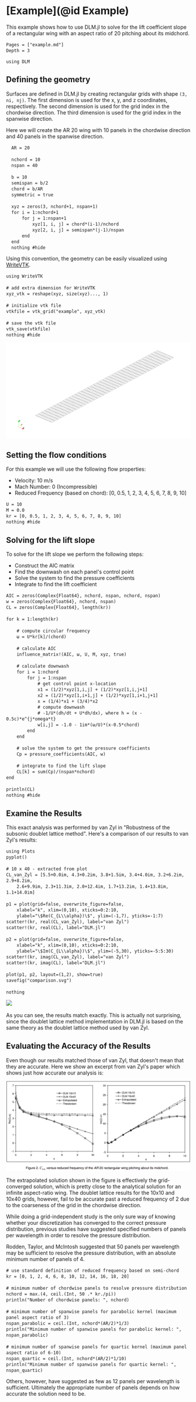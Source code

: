 # [Example](@id Example)

This example shows how to use DLM.jl to solve for the lift coefficient slope of a rectangular wing with an aspect ratio of 20 pitching about its midchord.

```@contents
Pages = ["example.md"]
Depth = 3
```

```@example example
using DLM
```

## Defining the geometry

Surfaces are defined in DLM.jl by creating rectangular grids with shape `(3, ni, nj)`.  The first dimension is used for the x, y, and z coordinates, respectively.  The second dimension is used for the grid index in the chordwise direction.  The third dimension is used for the grid index in the spanwise direction.

Here we will create the AR 20 wing with 10 panels in the chordwise direction and 40 panels in the spanwise direction.
```@example example
  AR = 20

  nchord = 10
  nspan = 40

  b = 10
  semispan = b/2
  chord = b/AR
  symmetric = true

  xyz = zeros(3, nchord+1, nspan+1)
  for i = 1:nchord+1
      for j = 1:nspan+1
          xyz[1, i, j] = chord*(i-1)/nchord
          xyz[2, i, j] = semispan*(j-1)/nspan
      end
  end
  nothing #hide
```

Using this convention, the geometry can be easily visualized using [WriteVTK](https://github.com/jipolanco/WriteVTK.jl).

```@example example
using WriteVTK

# add extra dimension for WriteVTK
xyz_vtk = reshape(xyz, size(xyz)..., 1)

# initialize vtk file
vtkfile = vtk_grid("example", xyz_vtk)

# save the vtk file
vtk_save(vtkfile)
nothing #hide
```

![](geometry.png)

## Setting the flow conditions

For this example we will use the following flow properties:
- Velocity: 10 m/s
- Mach Number: 0 (Incompressible)
- Reduced Frequency (based on chord): [0, 0.5, 1, 2, 3, 4, 5, 6, 7, 8, 9, 10]

```@example example
U = 10
M = 0.0
kr = [0, 0.5, 1, 2, 3, 4, 5, 6, 7, 8, 9, 10]
nothing #hide
```

## Solving for the lift slope

To solve for the lift slope we perform the following steps:
- Construct the AIC matrix
- Find the downwash on each panel's control point
- Solve the system to find the pressure coefficients
- Integrate to find the lift coefficient

```@example example
AIC = zeros(Complex{Float64}, nchord, nspan, nchord, nspan)
w = zeros(Complex{Float64}, nchord, nspan)
CL = zeros(Complex{Float64}, length(kr))

for k = 1:length(kr)

    # compute circular frequency
    ω = U*kr[k]/(chord)

    # calculate AIC
    influence_matrix!(AIC, ω, U, M, xyz, true)

    # calculate downwash
    for i = 1:nchord
        for j = 1:nspan
            # get control point x-location
            x1 = (1/2)*xyz[1,i,j] + (1/2)*xyz[1,i,j+1]
            x2 = (1/2)*xyz[1,i+1,j] + (1/2)*xyz[1,i+1,j+1]
            x = (1/4)*x1 + (3/4)*x2
            # compute downwash
            # -1/U*(dh/dt + U*dh/dx), where h = (x - 0.5c)*e^{j*omega*t}
            w[i,j] = -1.0 - 1im*(ω/U)*(x-0.5*chord)
        end
    end

    # solve the system to get the pressure coefficients
    Cp = pressure_coefficients(AIC, w)

    # integrate to find the lift slope
    CL[k] = sum(Cp)/(nspan*nchord)
end

println(CL)
nothing #hide
```

## Examine the Results

This exact analysis was performed by van Zyl in "Robustness of the subsonic doublet lattice method".  Here's a comparison of our results to van Zyl's results:

```@example example
using Plots
pyplot()

# 10 x 40 - extracted from plot
CL_van_Zyl = [5.5+0.0im, 4.3+0.2im, 3.8+1.5im, 3.4+4.0im, 3.2+6.2im, 2.9+8.2im,
    2.6+9.9im, 2.3+11.3im, 2.0+12.4im, 1.7+13.2im, 1.4+13.8im, 1.1+14.0im]

p1 = plot(grid=false, overwrite_figure=false,
    xlabel="k", xlim=(0,10), xticks=0:2:10,
    ylabel="\$Re(C_{L\\alpha})\$", ylim=(-1,7), yticks=-1:7)
scatter!(kr, real(CL_van_Zyl), label="van Zyl")
scatter!(kr, real(CL), label="DLM.jl")

p2 = plot(grid=false, overwrite_figure=false,
    xlabel="k", xlim=(0,10), xticks=0:2:10,
    ylabel="\$Im(C_{L\\alpha})\$", ylim=(-5,30), yticks=-5:5:30)
scatter!(kr, imag(CL_van_Zyl), label="van Zyl")
scatter!(kr, imag(CL), label="DLM.jl")

plot(p1, p2, layout=(1,2), show=true)
savefig("comparison.svg")

nothing
```

![](comparison.svg)

As you can see, the results match exactly.  This is actually not surprising,
since the doublet lattice method implementation in DLM.jl is based on the same theory as the doublet lattice method used by van Zyl.

## Evaluating the Accuracy of the Results

Even though our results matched those of van Zyl, that doesn't mean that they are accurate.  Here we show an excerpt from van Zyl's paper which shows just how accurate our analysis is:

![](vanZyl.png)

The extrapolated solution shown in the figure is effectively the grid-converged solution, which is pretty close to the analytical solution for an infinite aspect-ratio wing.  The doublet lattice results for the 10x10 and 10x40 grids, however,
fail to be accurate past a reduced frequency of 2 due to the coarseness of the grid in the chordwise direction.

While doing a grid-independent study is the only sure way of knowing whether your discretization has converged to the correct pressure distribution, previous studies have suggested specified numbers of panels per wavelength in order to resolve the pressure distribution.

Rodden, Taylor, and McIntosh suggested that 50 panels per wavelength may be sufficient to resolve the pressure distribution, with an absolute minimum number of panels of 4.

```@example example
# use standard definition of reduced frequency based on semi-chord
kr = [0, 1, 2, 4, 6, 8, 10, 12, 14, 16, 18, 20]

# minimum number of chordwise panels to resolve pressure distribution
nchord = max.(4, ceil.(Int, 50 .* kr./pi))
println("Number of chordwise panels: ", nchord)

# minimum number of spanwise panels for parabolic kernel (maximum panel aspect ratio of 3)
nspan_parabolic = ceil.(Int, nchord*(AR/2)*1/3)
println("Minimum number of spanwise panels for parabolic kernel: ", nspan_parabolic)

# minimum number of spanwise panels for quartic kernel (maximum panel aspect ratio of 6-10)
nspan_quartic = ceil.(Int, nchord*(AR/2)*1/10)
println("Minimum number of spanwise panels for quartic kernel: ", nspan_quartic)
```

Others, however, have suggested as few as 12 panels per wavelength is sufficient.  Ultimately the appropriate number of panels depends on how accurate the solution need to be.
